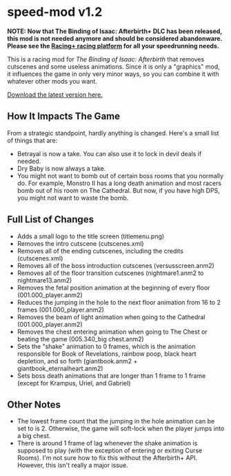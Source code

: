 # speed-mod v1.2

**NOTE: Now that The Binding of Isaac: Afterbirth+ DLC has been released, this mod is not needed anymore and should be considered abandonware. Please see the [Racing+ racing platform](https://isaacracing.net) for all your speedrunning needs.**

This is a racing mod for *The Binding of Isaac: Afterbirth* that removes cutscenes and some useless animations. Since it is only a "graphics" mod, it influences the game in only very minor ways, so you can combine it with whatever other mods you want.

[Download the latest version here.](https://github.com/Zamiell/speed-mod/releases)

## How It Impacts The Game
From a strategic standpoint, hardly anything is changed. Here's a small list of things that are:

* Betrayal is now a take. You can also use it to lock in devil deals if needed.
* Dry Baby is now always a take.
* You might not want to bomb out of certain boss rooms that you normally do. For example, Monstro II has a long death animation and most racers bomb out of his room on The Cathedral. But now, if you have high DPS, you might not want to waste the bomb.


## Full List of Changes
* Adds a small logo to the title screen (titlemenu.png)
* Removes the intro cutscene (cutscenes.xml)
* Removes all of the ending cutscenes, including the credits (cutscenes.xml)
* Removes all of the boss introduction cutscenes (versusscreen.anm2)
* Removes all of the floor transition cutscenes (nightmare1.anm2 to nightmare13.anm2)
* Removes the fetal position animation at the beginning of every floor (001.000_player.anm2)
* Reduces the jumping in the hole to the next floor animation from 16 to 2 frames (001.000_player.anm2)
* Removes the beam of light animation when going to the Cathedral (001.000_player.anm2)
* Removes the chest entering animation when going to The Chest or beating the game (005.340_big chest.anm2)
* Sets the "shake" animation to 0 frames, which is the animation responsible for Book of Revelations, rainbow poop, black heart depletion, and so forth (giantbook.anm2 + giantbook_eternalheart.anm2)
* Sets boss death animations that are longer than 1 frame to 1 frame (except for Krampus, Uriel, and Gabriel)

## Other Notes
* The lowest frame count that the jumping in the hole animation can be set to is 2. Otherwise, the game will soft-lock when the player jumps into a big chest.
* There is around 1 frame of lag whenever the shake animation is supposed to play (with the exception of entering or exiting Curse Rooms). I'm not sure how to fix this without the Afterbirth+ API. However, this isn't really a major issue.
